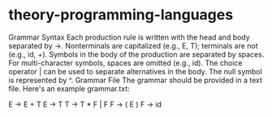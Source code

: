 # theory-programming-languages

Grammar Syntax
Each production rule is written with the head and body separated by ->.
Nonterminals are capitalized (e.g., E, T); terminals are not (e.g., id, +).
Symbols in the body of the production are separated by spaces. For multi-character symbols, spaces are omitted (e.g., id).
The choice operator | can be used to separate alternatives in the body.
The null symbol is represented by ^.
Grammar File
The grammar should be provided in a text file. Here's an example grammar.txt:

E -> E + T
E -> T
T -> T * F | F
F -> ( E )
F -> id
